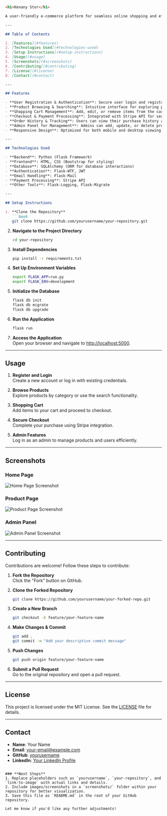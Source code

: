 
```markdown
<h1>Kenany Stor</h1>

A user-friendly e-commerce platform for seamless online shopping and efficient product management. Designed for both customers and administrators, this platform combines ease of use with powerful features.

---

## Table of Contents

1. [Features](#features)  
2. [Technologies Used](#technologies-used)  
3. [Setup Instructions](#setup-instructions)  
4. [Usage](#usage)  
5. [Screenshots](#screenshots)  
6. [Contributing](#contributing)  
7. [License](#license)  
8. [Contact](#contact)  

---

## Features

- **User Registration & Authentication**: Secure user login and registration system.  
- **Product Browsing & Searching**: Intuitive interface for exploring products with a robust search feature.  
- **Shopping Cart Management**: Add, edit, or remove items from the cart easily.  
- **Checkout & Payment Processing**: Integrated with Stripe API for secure transactions.  
- **Order History & Tracking**: Users can view their purchase history and track orders.  
- **Admin Panel for Management**: Admins can add, update, or delete products and manage users.  
- **Responsive Design**: Optimized for both mobile and desktop viewing.  

---

## Technologies Used

- **Backend**: Python (Flask Framework)  
- **Frontend**: HTML, CSS (Bootstrap for styling)  
- **Database**: SQLAlchemy (ORM for database interactions)  
- **Authentication**: Flask-WTF, JWT  
- **Email Handling**: Flask-Mail  
- **Payment Processing**: Stripe API  
- **Other Tools**: Flask-Logging, Flask-Migrate  

---

## Setup Instructions

1. **Clone the Repository**  
   ```bash
   git clone https://github.com/yourusername/your-repository.git
   ```

2. **Navigate to the Project Directory**  
   ```bash
   cd your-repository
   ```

3. **Install Dependencies**  
   ```bash
   pip install -r requirements.txt
   ```

4. **Set Up Environment Variables**  
   ```bash
   export FLASK_APP=run.py
   export FLASK_ENV=development
   ```

5. **Initialize the Database**  
   ```bash
   flask db init
   flask db migrate
   flask db upgrade
   ```

6. **Run the Application**  
   ```bash
   flask run
   ```

7. **Access the Application**  
   Open your browser and navigate to [http://localhost:5000](http://localhost:5000).  

---

## Usage

1. **Register and Login**  
   Create a new account or log in with existing credentials.  

2. **Browse Products**  
   Explore products by category or use the search functionality.  

3. **Shopping Cart**  
   Add items to your cart and proceed to checkout.  

4. **Secure Checkout**  
   Complete your purchase using Stripe integration.  

5. **Admin Features**  
   Log in as an admin to manage products and users efficiently.  

---

## Screenshots

### Home Page  
![Home Page Screenshot](link-to-image)  

### Product Page  
![Product Page Screenshot](link-to-image)  

### Admin Panel  
![Admin Panel Screenshot](link-to-image)  

---

## Contributing

Contributions are welcome! Follow these steps to contribute:

1. **Fork the Repository**  
   Click the "Fork" button on GitHub.  

2. **Clone the Forked Repository**  
   ```bash
   git clone https://github.com/yourusername/your-forked-repo.git
   ```

3. **Create a New Branch**  
   ```bash
   git checkout -b feature/your-feature-name
   ```

4. **Make Changes & Commit**  
   ```bash
   git add .
   git commit -m "Add your descriptive commit message"
   ```

5. **Push Changes**  
   ```bash
   git push origin feature/your-feature-name
   ```

6. **Submit a Pull Request**  
   Go to the original repository and open a pull request.  

---

## License

This project is licensed under the MIT License. See the [LICENSE](LICENSE) file for details.  

---

## Contact

- **Name**: Your Name  
- **Email**: your-email@example.com  
- **GitHub**: [yourusername](https://github.com/yourusername)  
- **LinkedIn**: [Your LinkedIn Profile](https://linkedin.com/in/your-linkedin-profile)  
```

### **Next Steps**
1. Replace placeholders such as `yourusername`, `your-repository`, and `link-to-image` with actual links and details.
2. Include images/screenshots in a `screenshots/` folder within your repository for better visualization.
3. Save this file as `README.md` in the root of your GitHub repository. 

Let me know if you'd like any further adjustments!
